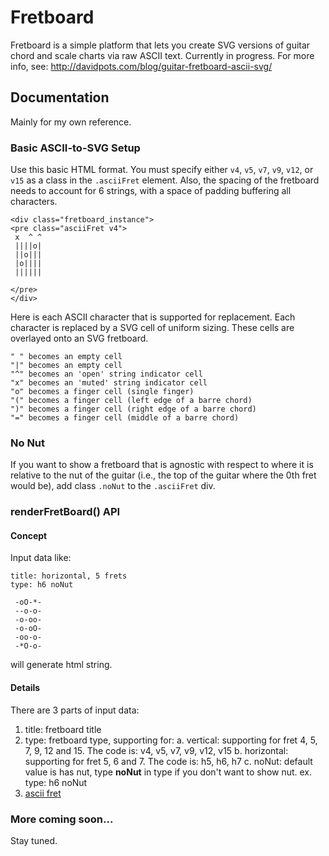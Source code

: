 # Fretboard

Fretboard is a simple platform that lets you create SVG versions of guitar chord and scale charts via raw ASCII text. Currently in progress. For more info, see: http://davidpots.com/blog/guitar-fretboard-ascii-svg/

## Documentation

Mainly for my own reference.

### Basic ASCII-to-SVG Setup
Use this basic HTML format. You must specify either `v4`, `v5`, `v7`, `v9`, `v12`, or `v15` as a class in the `.asciiFret` element. Also, the spacing of the fretboard needs to account for 6 strings, with a space of padding buffering all characters.

    <div class="fretboard_instance">
    <pre class="asciiFret v4">
     x  ^ ^ 
     ||||o| 
     ||o||| 
     |o|||| 
     |||||| 
            
    </pre>
    </div>

Here is each ASCII character that is supported for replacement. Each character is replaced by a SVG cell of uniform sizing. These cells are overlayed onto an SVG fretboard.

    " " becomes an empty cell
    "|" becomes an empty cell
    "^" becomes an 'open' string indicator cell
    "x" becomes an 'muted' string indicator cell
    "o" becomes a finger cell (single finger)
    "(" becomes a finger cell (left edge of a barre chord)
    ")" becomes a finger cell (right edge of a barre chord)
    "=" becomes a finger cell (middle of a barre chord)

### No Nut
If you want to show a fretboard that is agnostic with respect to where it is relative to the nut of the guitar (i.e., the top of the guitar where the 0th fret would be), add class `.noNut` to the `.asciiFret` div.

### renderFretBoard() API
#### Concept
Input data like:
```
title: horizontal, 5 frets
type: h6 noNut
        
 -oO-*- 
 --o-o- 
 -o-oo- 
 -o-oO- 
 -oo-o- 
 -*O-o- 
```
will generate html string.

#### Details
There are 3 parts of input data:
1. title: fretboard title
2. type: fretboard type, supporting for:
    a. vertical: supporting for fret 4, 5, 7, 9, 12 and 15. The code is: v4, v5, v7, v9, v12, v15
    b. horizontal: supporting for fret 5, 6 and 7. The code is: h5, h6, h7
    c. noNut: default value is has nut, type **noNut** in type if you don't want to show nut. ex. type: h6 noNut
3. [ascii fret](https://github.com/birdca/fretboard#basic-ascii-to-svg-setup)

### More coming soon... 
Stay tuned.